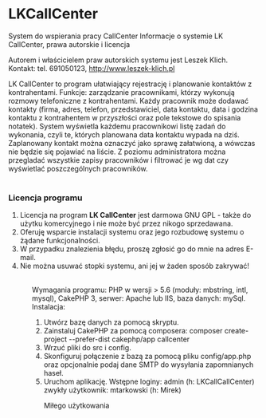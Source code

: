 # LKCallCenter
System do wspierania pracy CallCenter
Informacje o systemie LK CallCenter, prawa autorskie i licencja</h2>

Autorem i właścicielem praw autorskich systemu jest Leszek Klich.<br/>
Kontakt: tel. 691050123, <a href="http://leszek-klich.pl">http://www.leszek-klich.pl</a><br/>

LK CallCenter to program ułatwiający rejestrację i planowanie kontaktów z kontrahentami.
Funkcje: zarządzanie pracownikami, którzy wykonują rozmowy telefoniczne z kontrahentami.
Każdy pracownik może dodawać kontakty (firma, adres, telefon, przedstawiciel, data kontaktu, data i godzina kontaktu z kontrahentem w przyszłości oraz pole tekstowe do spisania notatek).
System wyświetla każdemu pracownikowi listę zadań do wykonania, czyli te, których planowana data kontaktu wypada na dziś.
Zaplanowany kontakt można oznaczyć jako sprawę załatwioną, a wówczas nie będzie się pojawiać na liście. Z poziomu administratora można przegladać wszystkie zapisy pracowników i filtrować je wg dat czy
wyświetlać poszczególnych pracowników.
<br/>
<br/><h3>Licencja programu</h3>
<ol>
 <li>Licencja na program <b>LK CallCenter</b> jest darmowa GNU GPL - także do użytku komercyjnego i nie może być przez nikogo sprzedawana.</li>
 <li>Oferuję wsparcie instalacji systemu oraz jego rozbudowę systemu o żądane funkcjonalności. </li>
 <li>W przypadku znalezienia błędu, proszę zgłosić go do mnie na adres E-mail.</li>
 <li>Nie można usuwać stopki systemu, ani jej w żaden sposób zakrywać!</li>
<ol>
</br>
Wymagania programu: PHP w wersji > 5.6 (moduły: mbstring, intl, mysql), CakePHP 3, serwer: Apache lub IIS, baza danych: mySql.
</br>
Instalacja:
<ol>
<li>Utwórz bazę danych za pomocą skryptu.</li>
<li>Zainstaluj CakePHP za pomocą composera: composer create-project --prefer-dist cakephp/app callcenter</li>
<li>Wrzuć pliki do src i config.</li>
<li>Skonfiguruj połączenie z bazą za pomocą pliku config/app.php oraz opcjonalnie podaj dane SMTP do wysyłania zapomnianych haseł.</li>
<li>Uruchom aplikację. Wstępne loginy: admin (h: LKCallCallCenter) zwykły użytkownik: mtarkowski (h: Mirek)</li>

Miłego użytkowania

